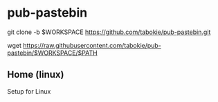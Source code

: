 # pub-pastebin

git clone -b $WORKSPACE https://github.com/tabokie/pub-pastebin.git

wget https://raw.githubusercontent.com/tabokie/pub-pastebin/$WORKSPACE/$PATH

## Home (linux)

Setup for Linux

